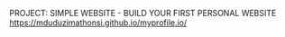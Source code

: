 PROJECT: SIMPLE WEBSITE - BUILD YOUR FIRST PERSONAL WEBSITE https://mduduzimathonsi.github.io/myprofile.io/

